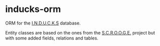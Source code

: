 # inducks-orm
ORM for the [I.N.D.U.C.K.S](https://inducks.org/) database.

Entity classes are based on the ones from the [S.C.R.O.O.G.E.](https://github.com/davide-romanini/scrooge) project but with some added fields, relations and tables.